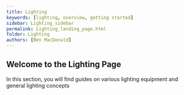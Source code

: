 ```yaml
---
title: Lighting
keywords: [lighting, overview, getting started]
sidebar: Lighting_sidebar
permalink: Lighting_landing_page.html
folder: Lighting
authors: [Ben MacDonald]
---
```


## Welcome to the Lighting Page

In this section, you will find guides on various lighting equipment and general lighting concepts
